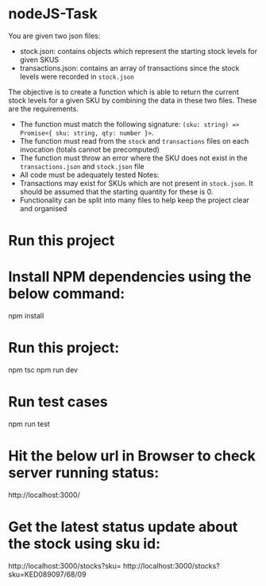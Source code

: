 # nodeJS-Task

You are given two json files:
 - stock.json: contains objects which represent the starting stock levels for given SKUS
 - transactions.json: contains an array of transactions since the stock levels were recorded in `stock.json`

The objective is to create a function which is able to return the current stock levels for a given SKU by combining the data in these two files. These are the requirements.

- The function must match the following signature: `(sku: string) => Promise<{ sku: string, qty: number }>`.
- The function must read from the `stock` and `transactions` files on each invocation (totals cannot be precomputed)
- The function must throw an error where the SKU does not exist in the `transactions.json` and `stock.json` file
- All code must be adequately tested
Notes:
- Transactions may exist for SKUs which are not present in `stock.json`. It should be assumed that the starting quantity for these is 0.
- Functionality can be split into many files to help keep the project clear and organised 


# Run this project
# Install NPM dependencies using the below command: 
npm install

# Run this project: 
npm tsc
npm run dev

# Run test cases
npm run test

# Hit the below url in Browser to check server running status:
http://localhost:3000/

# Get the latest status update about the stock using sku id:
http://localhost:3000/stocks?sku=<sku-id>
http://localhost:3000/stocks?sku=KED089097/68/09
